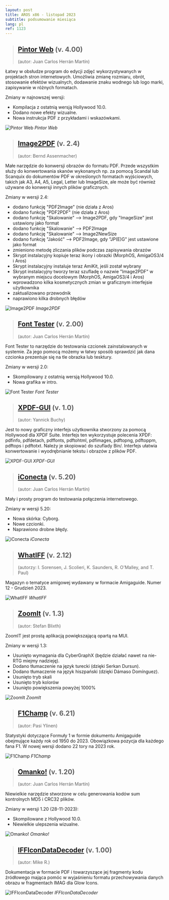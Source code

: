 ```yaml
---
layout: post
title: AROS x86 - listopad 2023
subtitle: podsumowanie miesiąca
lang: pl
ref: 1123
---
```




> ## [Pintor Web](http://archives.aros-exec.org/?function=showfile&file=graphics/convert/pintorweb.lha) (v. 4.00)
> (autor: Juan Carlos Herrán Martín)

Łatwy w obsłudze program do edycji zdjęć wykorzystywanych w projektach stron internetowych. Umożliwia zmianę rozmiaru, obrót, stosowanie efektów wizualnych, dodawanie znaku wodnego lub logo marki, zapisywanie w różnych formatach.

Zmiany w najnowszej wersji:
- Kompilacja z ostatnią wersją Hollywood 10.0.
- Dodano nowe efekty wizualne.
- Nowa instrukcja PDF z przykładami i wskazówkami.

![Pintor Web](/assets/img/pintor.jpg)
*Pintor Web*

> ## [Image2PDF](http://archives.aros-exec.org/?function=showfile&file=office/dtp/image2pdf.i386-aros.lha) (v. 2.4)
> (autor: Bernd Assenmacher)

Małe narzędzie do konwersji obrazów do formatu PDF. Przede wszystkim służy do konwertowania skanów wykonanych np. za pomocą Scandal lub Scanquix do dokumentów PDF w określonych formatach wyjściowych, takich jak
A3, A4, A5, Legal, Letter lub ImageSize, ale może być również używane do konwersji innych plików graficznych.

Zmiany w wersji 2.4:
- dodano funkcję "PDF2Image" (nie działa z Aros)
- dodano funkcję "PDF2PDF" (nie działa z Aros) 
- dodano funkcję "Skalowanie" --> Image2PDF, gdy "ImageSize" jest ustawiony jako format
- dodano funkcję "Skalowanie" --> PDF2Image 
- dodano funkcję "Skalowanie" --> Image2NewSize
- dodano funkcję "Jakość" --> PDF2Image, gdy "JP(E)G" jest ustawione jako format
- zmieniono metodę zliczania plików podczas zapisywania obrazów 
- Skrypt instalacyjny kopiuje teraz ikony i obrazki (MorphOS, AmigaOS3/4 i Aros)
- Skrypt instalacyjny instaluje teraz AmiKit, jeśli został wybrany
- Skrypt instalacyjny tworzy teraz szufladę o nazwie "Image2PDF" w wybranym miejscu docelowym (MorphOS, AmigaOS3/4 i Aros)
- wprowadzono kilka kosmetycznych zmian w graficznym interfejsie użytkownika
- zaktualizowano przewodnik 
- naprawiono kilka drobnych błędów

![Image2PDF](/assets/img/image2pdf.jpg)
*Image2PDF*

> ## [Font Tester](http://archives.aros-exec.org/?function=showfile&file=utility/text/fonttester.lha) (v. 2.00)
> (autor: Juan Carlos Herrán Martín)

Font Tester to narzędzie do testowania czcionek zainstalowanych w systemie. Za jego pomocą możemy w łatwy sposób sprawdzić jak dana czcionka prezentuje się na tle obrazka lub tesktury.

Zmiany w wersji 2.0:
- Skompilowany z ostatnią wersją Hollywood 10.0.
- Nowa grafika w intro.

![Font Tester](/assets/img/fonttester.jpg)
*Font Tester*

> ## [XPDF-GUI](http://archives.aros-exec.org/?function=showfile&file=office/dtp/xpdf-gui.i386-aros.zip) (v. 1.0)
> (autor: Yannick Buchy)

Jest to nowy graficzny interfejs użytkownika stworzony za pomocą Hollywood dla XPDF Suite. Interfejs ten wykorzystuje polecenia XPDF: pdfinfo, pdfdetach, pdffonts, pdftohtml, pdfimages, pdftopng, pdftoppm, pdftops i pdftotxt. Należy je skopiować do szuflady Bin/. Interfejs ułatwia konwertowanie i wyodrębnianie tekstu i obrazów z plików PDF.

![XPDF-GUI](/assets/img/xpdfgui.jpg)
*XPDF-GUI*

> ## [iConecta](http://archives.aros-exec.org/?function=showfile&file=network/misc/iconecta.lha) (v. 5.20)
> (autor: Juan Carlos Herrán Martín)

Mały i prosty program do testowania połączenia internetowego.

Zmiany w wersji 5.20:
- Nowa skórka: Cyborg.
- Nowe czcionki.
- Naprawiono drobne błędy.

![iConecta](/assets/img/iconecta52.jpg)
*iConecta*

> ## [WhatIFF](http://archives.aros-exec.org/?function=showfile&file=document/misc/whatiff2.12.lha) (v. 2.12)
> (autorzy: I. Sorensen, J. Scolieri, K. Saunders, R. O'Malley, and T. Paul)

Magazyn o tematyce amigowej wydawany w formacie Amigaguide. Numer 12 - Grudzień 2023.

![WhatIFF](/assets/img/whatiff212.jpg)
*WhatIFF*

> ## [ZoomIt](http://archives.aros-exec.org/?function=showfile&file=utility/misc/zoomit.i386-aros.lha) (v. 1.3)
> (autor: Stefan Blixth)

ZoomIT jest prostą aplikacją powiększającą opartą na MUI.

Zmiany w wersji 1.3:
- Usunięto wymagania dla CyberGraphX (będzie działać nawet na nie-RTG miejmy nadzieję).
- Dodano tłumaczenie na język turecki (dzięki Serkan Dursun).
- Dodano tłumaczenie na język hiszpański (dzięki Dámaso Domínguez).
- Usunięto tryb skali
- Usunięto tryb kolorów
- Usunięto powiększenia powyżej 1000%

![ZoomIt](/assets/img/zoomit.jpg)
*ZoomIt*

> ## [F1Champ](http://archives.aros-exec.org/?function=showfile&file=document/misc/f1champ.lha) (v. 6.21)
> (autor: Pasi Ylinen)

Statystyki dotyczące Formuły 1 w formie dokumentu Amigaguide obejmujące każdy rok od 1950 do 2023. Obowiązkowa pozycja dla każdego fana F1. W nowej wersji dodano 22 tory na 2023 rok.

![F1Champ](/assets/img/f1champ.jpg)
*F1Champ*

> ## [Omanko!](http://archives.aros-exec.org/?function=showfile&file=utility/filetool/omanko.lha) (v. 1.20)
> (autor: Juan Carlos Herrán Martín)

Niewielkie narzędzie stworzone w celu generowania kodów sum kontrolnych MD5 i CRC32 plików.

Zmiany w wersji 1.20 (28-11-2023):
- Skompilowane z Hollywood 10.0. 
- Niewielkie ulepszenia wizualne. 

![Omanko!](/assets/img/omanko.jpg)
*Omanko!*

> ## [IFFIconDataDecoder](http://archives.aros-exec.org/?function=showfile&file=graphics/icon/iff_icon_data_decoder.zip) (v. 1.00)
> (autor: Mike R.)

Dokumentacja w formacie PDF i towarzyszące jej fragmenty kodu źródłowego mająca pomóc w wyjaśnieniu formatu przechowywania danych obrazu w fragmentach IMAG dla Glow Icons.

![IFFIconDataDecoder](/assets/img/ifficon.jpg)
*IFFIconDataDecoder*
